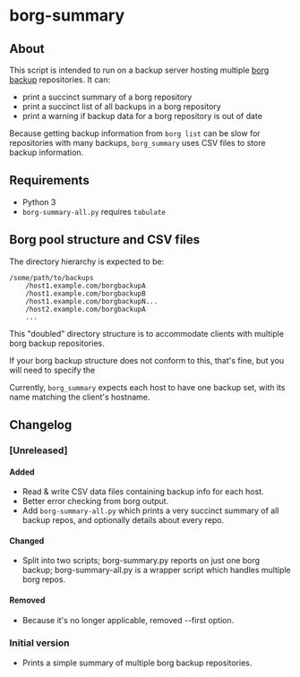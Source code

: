# borg-summary

## About

This script is intended to run on a backup server hosting multiple [borg backup](http://borgbackup.readthedocs.io/en/stable/index.html) repositories. It can:

* print a succinct summary of a borg repository
* print a succinct list of all backups in a borg repository
* print a warning if backup data for a borg repository is out of date

Because getting backup information from `borg list` can be slow for repositories with many backups, `borg_summary` uses CSV files to store backup information.


## Requirements

* Python 3
* `borg-summary-all.py` requires `tabulate`


## Borg pool structure and CSV files

The directory hierarchy is expected to be:

```
/some/path/to/backups
    /host1.example.com/borgbackupA
    /host1.example.com/borgbackupB
    /host1.example.com/borgbackupN...
    /host2.example.com/borgbackupA
    ...
```

This "doubled" directory structure is to accommodate clients with multiple borg backup repositories.

If your borg backup structure does not conform to this, that's fine, but you will need to specify the

Currently, `borg_summary` expects each host to have one backup set, with its name matching the client's hostname.



## Changelog

### [Unreleased]

#### Added

* Read & write CSV data files containing backup info for each host.
* Better error checking from borg output.
* Add `borg-summary-all.py` which prints a very succinct summary of all backup repos, and optionally details about every repo.

#### Changed

* Split into two scripts; borg-summary.py reports on just one borg backup; borg-summary-all.py is a wrapper script which handles multiple borg repos.

#### Removed

* Because it's no longer applicable, removed --first option.

### Initial version

* Prints a simple summary of multiple borg backup repositories.
